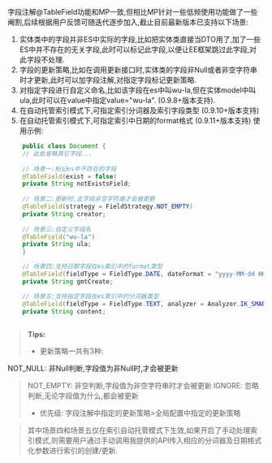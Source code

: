 字段注解@TableField功能和MP一致,但相比MP针对一些低频使用功能做了一些阉割,后续根据用户反馈可随迭代逐步加入,截止目前最新版本已支持以下场景:

1. 实体类中的字段并非ES中实际的字段,比如把实体类直接当DTO用了,加了一些ES中并不存在的无关字段,此时可以标记此字段,以便让EE框架跳过此字段,对此字段不处理.
1. 字段的更新策略,比如在调用更新接口时,实体类的字段非Null或者非空字符串时才更新,此时可以加字段注解,对指定字段标记更新策略.
1. 对指定字段进行自定义命名,比如该字段在es中叫wu-la,但在实体model中叫ula,此时可以在value中指定value="wu-la". (0.9.8+版本支持).
1. 在自动托管索引模式下,可指定索引分词器及索引字段类型 (0.9.10+版本支持)
1. 在自动托管索引模式下,可指定索引中日期的format格式 (0.9.11+版本支持)
使用示例:
```java
    public class Document {
    // 此处省略其它字段... 
        
    // 场景一:标记es中不存在的字段
    @TableField(exist = false)
    private String notExistsField;
        
    // 场景二:更新时,此字段非空字符串才会被更新
    @TableField(strategy = FieldStrategy.NOT_EMPTY)
    private String creator;
    
    // 场景三:自定义字段名
    @TableField("wu-la")    
    private String ula;
    }

    // 场景四:支持日期字段在es索引中的format类型
    @TableField(fieldType = FieldType.DATE, dateFormat = "yyyy-MM-dd HH:mm:ss||yyyy-MM-dd||epoch_millis")
    private String gmtCreate;

    // 场景五:支持指定字段在es索引中的分词器类型
    @TableField(fieldType = FieldType.TEXT, analyzer = Analyzer.IK_SMART, searchAnalyzer = Analyzer.IK_MAX_WORD)
    private String content;
    
```
> **Tips:**
> - 更新策略一共有3种:
> 
NOT_NULL: 非Null判断,字段值为非Null时,才会被更新
> NOT_EMPTY: 非空判断,字段值为非空字符串时才会被更新
> IGNORE: 忽略判断,无论字段值为什么,都会被更新
> - 优先级: 字段注解中指定的更新策略>全局配置中指定的更新策略

>其中场景四和场景五仅在索引自动托管模式下生效,如果开启了手动处理索引模式,则需要用户通过手动调用我提供的API传入相应的分词器及日期格式化参数进行索引的创建/更新.
